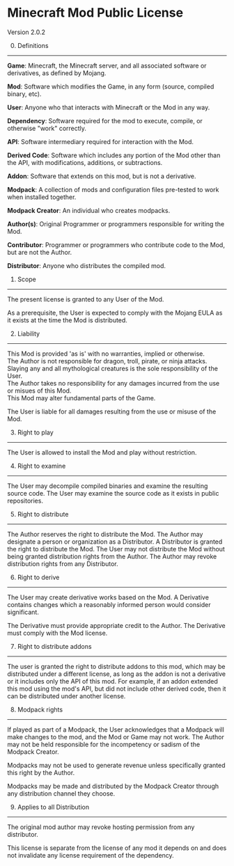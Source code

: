 Minecraft Mod Public License
============================

Version 2.0.2

0. Definitions
--------------
**Game**: Minecraft, the Minecraft server, and all associated software or derivatives, as defined by Mojang.

**Mod**: Software which modifies the Game, in any form (source, compiled binary, etc).

**User**: Anyone who that interacts with Minecraft or the Mod in any way.

**Dependency**: Software required for the mod to execute, compile, or otherwise "work" correctly.

**API**: Software intermediary required for interaction with the Mod.

**Derived Code**: Software which includes any portion of the Mod other than the API, with modifications, additions, or subtractions.

**Addon**: Software that extends on this mod, but is not a derivative.

**Modpack**: A collection of mods and configuration files pre-tested to work when installed together.

**Modpack Creator**: An individual who creates modpacks.

**Author(s)**: Original Programmer or programmers responsible for writing the Mod.

**Contributor**: Programmer or programmers who contribute code to the Mod, but are not the Author.

**Distributor**: Anyone who distributes the compiled mod.

1. Scope
--------

The present license is granted to any User of the Mod.

As a prerequisite, the User is expected to comply with the Mojang EULA as it exists at the time the Mod is distributed.

2. Liability
------------

This Mod is provided 'as is' with no warranties, implied or otherwise.  
The Author is not responsible for dragon, troll, pirate, or ninja attacks.  
Slaying any and all mythological creatures is the sole responsibility of the User.  
The Author takes no responsibility for any damages incurred from the use or misues of this Mod.  
This Mod may alter fundamental parts of the Game. 

The User is liable for all damages resulting from the use or misuse of the Mod.

3. Right to play
----------------

The User is allowed to install the Mod and play without restriction.

4. Right to examine
---------------------

The User may decompile compiled binaries and examine the resulting source code.
The User may examine the source code as it exists in public repositories.

5. Right to distribute
----------------------------------------

The Author reserves the right to distribute the Mod.
The Author may designate a person or organization as a Distributor.
A Distributor is granted the right to distribute the Mod.
The User may not distribute the Mod without being granted distribution rights from the Author.
The Author may revoke distribution rights from any Distributor.

6. Right to derive
----------------------------------
The User may create derivative works based on the Mod.
A Derivative contains changes which a reasonably informed person would consider significant.

The Derivative must provide appropriate credit to the Author.
The Derivative must comply with the Mod license.

7. Right to distribute addons
-----------------------------

The user is granted the right to distribute addons to this mod, which may be distributed under a different license, as long as the addon is not a derivative or it includes only the API of this mod. For example, if an addon extended this mod using the mod's API, but did not include other derived code, then it can be distributed under another license.

8. Modpack rights
-----------------------------------

If played as part of a Modpack, the User acknowledges that a Modpack will make changes to the mod, and the Mod or Game may not work. 
The Author may not be held responsible for the incompetency or sadism of the Modpack Creator.

Modpacks may not be used to generate revenue unless specifically granted this right by the Author.

Modpacks may be made and distributed by the Modpack Creator through any distribution channel they choose.

9. Applies to all Distribution
------------------------------
The original mod author may revoke hosting permission from any distributor.

This license is separate from the license of any mod it depends on and does not invalidate any license requirement of the dependency.
